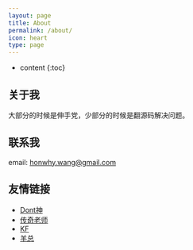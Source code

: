 ```yaml
---
layout: page
title: About
permalink: /about/
icon: heart
type: page
---
```


* content
{:toc}

## 关于我
大部分的时候是伸手党，少部分的时候是翻源码解决问题。

## 联系我
email: honwhy.wang@gmail.com

## 友情链接

* [Dont神](http://shellphon.wang/)
* [传奇老师](https://tranch.me/)
* [KF](https://www.ikumfo.com)
* [羊总](http://sheep3.cn)
